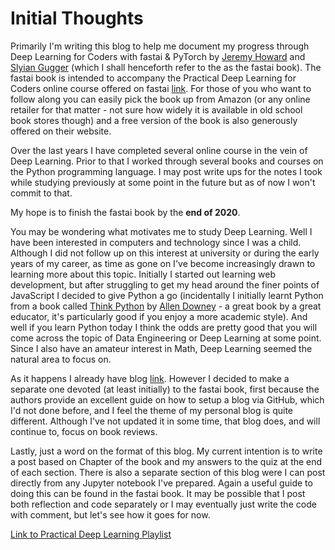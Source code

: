 Initial Thoughts
===

Primarily I'm writing this blog to help me document my progress through Deep Learning for Coders with fastai & PyTorch by [Jeremy Howard](https://twitter.com/jeremyphoward?s=20) and [Slyian Gugger](https://twitter.com/GuggerSylvain?s=20) (which I shall henceforth refer to the as the fastai book). The fastai book is intended to accompany the Practical Deep Learning for Coders
online course offered on fastai [link](https://course.fast.ai/). For those of you who want to follow along you can easily pick the book up from Amazon (or any online retailer for that matter - not sure how widely it is available in old school book stores though) and a free version of the book is also generously offered on their website.

Over the last years I have completed several online course in the vein of Deep Learning. Prior to that I worked through several books and courses on the Python programming language. I may post write ups for the notes I took while studying previously at some point in the future but as of now I won't commit to that. 

My hope is to finish the fastai book by the **end of 2020**.

You may be wondering what motivates me to study Deep Learning. Well I have been interested  in computers and technology since I was a child. Although I did not follow up on this interest at university or during the early years of my career, as time as gone on I've become increasingly drawn to learning more about this topic. Initially I started out learning web development, but after struggling to get my head around the finer points of JavaScript I decided to give Python a go (incidentally I initially learnt Python from a book called [Think Python](https://greenteapress.com/wp/think-python/) by [Allen Downey](https://twitter.com/AllenDowney?s=20) - a great book by a great educator, it's particularly good if you enjoy a more academic style). And well if you learn Python today I think the odds are pretty good that you will come across the topic of Data Engineering or Deep Learning at some point. Since I also have an amateur interest in Math, Deep Learning seemed the natural area to focus on.

As it happens I already have blog [link](https://sammcdonald.me/miscreviews). However I decided to make a separate one devoted (at least initially) to the fastai book, first because the authors provide an excellent guide on how to setup a blog via GitHub, which I'd not done before, and I feel the theme of my personal blog is quite different. Although I've not updated it in some time, that blog does, and will continue to, focus on book reviews. 

Lastly, just a word on the format of this blog. My current intention is to write a post based on Chapter of the book and my answers to the quiz at the end of each section. There is also a separate section of this blog were I can post directly from any Jupyter notebook I've prepared. Again a useful guide to doing this can be found in the fastai book. It may be possible that I post both reflection and code separately or I may eventually just write the code with comment, but let's see how it goes for now.  

[Link to Practical Deep Learning Playlist](https://www.youtube.com/embed/videoseries?list=PLfYUBJiXbdtRL3FMB3GoWHRI8ieU6FhfM)

